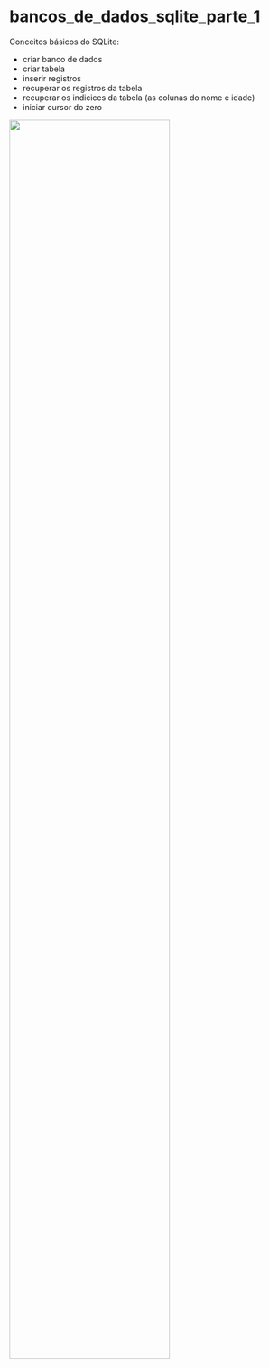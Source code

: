 # bancos_de_dados_sqlite_parte_1

Conceitos básicos do SQLite:
- criar banco de dados
- criar tabela
- inserir registros
- recuperar os registros da tabela
- recuperar os indicices da tabela (as colunas do nome e idade)
- iniciar cursor do zero

<img src="https://user-images.githubusercontent.com/72177982/212303092-209d1bf3-49ea-41dd-9635-b24319ef376b.jpg" width="75%">

